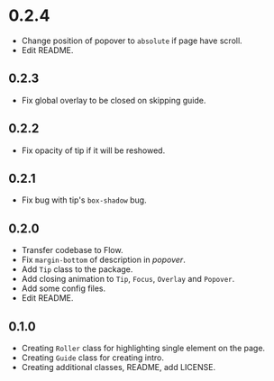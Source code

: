 # 0.2.4

- Change position of popover to `absolute` if page have scroll.
- Edit README.

## 0.2.3

- Fix global overlay to be closed on skipping guide.

## 0.2.2

- Fix opacity of tip if it will be reshowed.

## 0.2.1

- Fix bug with tip's `box-shadow` bug.

## 0.2.0

- Transfer codebase to Flow.
- Fix `margin-bottom` of description in *popover*.
- Add `Tip` class to the package.
- Add closing animation to `Tip`, `Focus`, `Overlay` and `Popover`.
- Add some config files.
- Edit README.

## 0.1.0

- Creating `Roller` class for highlighting single element on the page.
- Creating `Guide` class for creating intro.
- Creating additional classes, README, add LICENSE.
